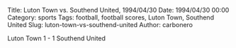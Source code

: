 Title: Luton Town vs. Southend United, 1994/04/30
Date: 1994/04/30 00:00
Category: sports
Tags: football, football scores, Luton Town, Southend United
Slug: luton-town-vs-southend-united
Author: carbonero


Luton Town 1 - 1 Southend United
